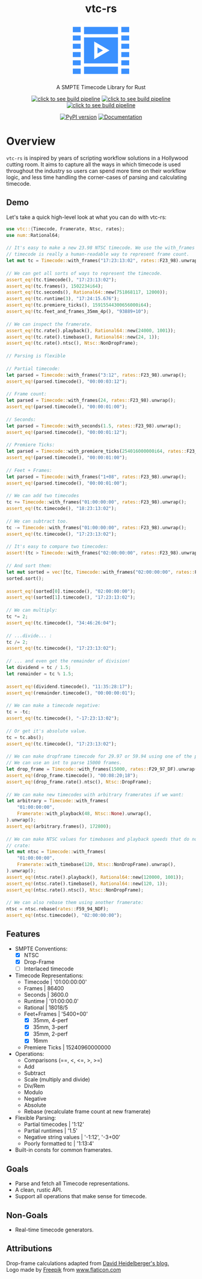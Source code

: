 <h1 align="center">vtc-rs</h1>
<p align="center">
    <img height=150 class="heightSet" align="center" src="https://raw.githubusercontent.com/opencinemac/vtc-py/master/zdocs/source/_static/logo1.svg"/>
</p>
<p align="center">A SMPTE Timecode Library for Rust</p>
<p align="center">
    <a href="https://dev.azure.com/peake100/Open%20Cinema%20Collective/_build?definitionId=15"><img src="https://dev.azure.com/peake100/Open%20Cinema%20Collective/_apis/build/status/vtc-rs?repoName=opencinemac%2Fvtc-rs&branchName=dev" alt="click to see build pipeline"></a>
    <a href="https://dev.azure.com/peake100/Open%20Cinema%20Collective/_build?definitionId=15"><img src="https://img.shields.io/azure-devops/tests/peake100/Open%20Cinema%20Collective/15/dev?compact_message" alt="click to see build pipeline"></a>
    <a href="https://dev.azure.com/peake100/Open%20Cinema%20Collective/_build?definitionId=15"><img src="https://img.shields.io/azure-devops/coverage/peake100/Open%20Cinema%20Collective/15/dev?compact_message" alt="click to see build pipeline"></a>
</p>
<p align="center">
    <a href="https://crates.io/crates/vtc"><img src="https://img.shields.io/crates/v/vtc" alt="PyPI version" height="18"></a>
    <a href="https://docs.rs/vtc"><img src="https://docs.rs/vtc/badge.svg" alt="Documentation"></a>
</p>

# Overview

``vtc-rs`` is inspired by years of scripting workflow solutions in a Hollywood cutting
room. It aims to capture all the ways in which timecode is used throughout the industry so
users can spend more time on their workflow logic, and less time handling the
corner-cases of parsing and calculating timecode.

## Demo

Let's take a quick high-level look at what you can do with vtc-rs:

```rust
use vtc::{Timecode, Framerate, Ntsc, rates};
use num::Rational64;

// It's easy to make a new 23.98 NTSC timecode. We use the with_frames constructor here since
// timecode is really a human-readable way to represent frame count.
let mut tc = Timecode::with_frames("17:23:13:02", rates::F23_98).unwrap();

// We can get all sorts of ways to represent the timecode.
assert_eq!(tc.timecode(), "17:23:13:02");
assert_eq!(tc.frames(), 1502234i64);
assert_eq!(tc.seconds(), Rational64::new(751868117, 12000));
assert_eq!(tc.runtime(3), "17:24:15.676");
assert_eq!(tc.premiere_ticks(), 15915544300656000i64);
assert_eq!(tc.feet_and_frames_35mm_4p(), "93889+10");

// We can inspect the framerate.
assert_eq!(tc.rate().playback(), Rational64::new(24000, 1001));
assert_eq!(tc.rate().timebase(), Rational64::new(24, 1));
assert_eq!(tc.rate().ntsc(), Ntsc::NonDropFrame);

// Parsing is flexible

// Partial timecode:
let parsed = Timecode::with_frames("3:12", rates::F23_98).unwrap();
assert_eq!(parsed.timecode(), "00:00:03:12");

// Frame count:
let parsed = Timecode::with_frames(24, rates::F23_98).unwrap();
assert_eq!(parsed.timecode(), "00:00:01:00");

// Seconds:
let parsed = Timecode::with_seconds(1.5, rates::F23_98).unwrap();
assert_eq!(parsed.timecode(), "00:00:01:12");

// Premiere Ticks:
let parsed = Timecode::with_premiere_ticks(254016000000i64, rates::F23_98).unwrap();
assert_eq!(parsed.timecode(), "00:00:01:00");

// Feet + Frames:
let parsed = Timecode::with_frames("1+08", rates::F23_98).unwrap();
assert_eq!(parsed.timecode(), "00:00:01:00");

// We can add two timecodes
tc += Timecode::with_frames("01:00:00:00", rates::F23_98).unwrap();
assert_eq!(tc.timecode(), "18:23:13:02");

// We can subtract too.
tc -= Timecode::with_frames("01:00:00:00", rates::F23_98).unwrap();
assert_eq!(tc.timecode(), "17:23:13:02");

// It's easy to compare two timecodes:
assert!(tc > Timecode::with_frames("02:00:00:00", rates::F23_98).unwrap());

// And sort them:
let mut sorted = vec![tc, Timecode::with_frames("02:00:00:00", rates::F23_98).unwrap()];
sorted.sort();

assert_eq!(sorted[0].timecode(), "02:00:00:00");
assert_eq!(sorted[1].timecode(), "17:23:13:02");

// We can multiply:
tc *= 2;
assert_eq!(tc.timecode(), "34:46:26:04");

// ...divide... :
tc /= 2;
assert_eq!(tc.timecode(), "17:23:13:02");

// ... and even get the remainder of division!
let dividend = tc / 1.5;
let remainder = tc % 1.5;

assert_eq!(dividend.timecode(), "11:35:28:17");
assert_eq!(remainder.timecode(), "00:00:00:01");

// We can make a timecode negative:
tc = -tc;
assert_eq!(tc.timecode(), "-17:23:13:02");

// Or get it's absolute value.
tc = tc.abs();
assert_eq!(tc.timecode(), "17:23:13:02");

// We can make dropframe timecode for 29.97 or 59.94 using one of the pre-set framerates.
// We can use an int to parse 15000 frames.
let drop_frame = Timecode::with_frames(15000, rates::F29_97_DF).unwrap();
assert_eq!(drop_frame.timecode(), "00:08:20;18");
assert_eq!(drop_frame.rate().ntsc(), Ntsc::DropFrame);

// We can make new timecodes with arbitrary framerates if we want:
let arbitrary = Timecode::with_frames(
    "01:00:00:00",
    Framerate::with_playback(48, Ntsc::None).unwrap(),
).unwrap();
assert_eq!(arbitrary.frames(), 172800);

// We can make NTSC values for timebases and playback speeds that do not ship with this
// crate:
let mut ntsc = Timecode::with_frames(
    "01:00:00:00",
    Framerate::with_timebase(120, Ntsc::NonDropFrame).unwrap(),
).unwrap();
assert_eq!(ntsc.rate().playback(), Rational64::new(120000, 1001));
assert_eq!(ntsc.rate().timebase(), Rational64::new(120, 1));
assert_eq!(ntsc.rate().ntsc(), Ntsc::NonDropFrame);

// We can also rebase them using another framerate:
ntsc = ntsc.rebase(rates::F59_94_NDF);
assert_eq!(ntsc.timecode(), "02:00:00:00");
```

## Features

- SMPTE Conventions:
    - [X] NTSC
    - [X] Drop-Frame
    - [ ] Interlaced timecode
- Timecode Representations:
    - Timecode    | '01:00:00:00'
    - Frames      | 86400
    - Seconds     | 3600.0
    - Runtime     | '01:00:00.0'
    - Rational    | 18018/5
    - Feet+Frames | '5400+00'
        - [X] 35mm, 4-perf
        - [X] 35mm, 3-perf
        - [X] 35mm, 2-perf
        - [X] 16mm
    - Premiere Ticks | 15240960000000
- Operations:
    - Comparisons (==, <, <=, >, >=)
    - Add
    - Subtract
    - Scale (multiply and divide)
    - Div/Rem
    - Modulo
    - Negative
    - Absolute
    - Rebase (recalculate frame count at new framerate)
- Flexible Parsing:
    - Partial timecodes      | '1:12'
    - Partial runtimes       | '1.5'
    - Negative string values | '-1:12', '-3+00'
    - Poorly formatted tc    | '1:13:4'
- Built-in consts for common framerates.

## Goals

- Parse and fetch all Timecode representations.
- A clean, rustic API.
- Support all operations that make sense for timecode.

## Non-Goals

- Real-time timecode generators.

## Attributions

<div>Drop-frame calculations adapted from <a href="https://www.davidheidelberger.com/2010/06/10/drop-frame-timecode/">David Heidelberger's blog.</a></div>
<div>Logo made by <a href="" title="Freepik">Freepik</a> from <a href="https://www.flaticon.com/" title="Flaticon">www.flaticon.com</a></div>
